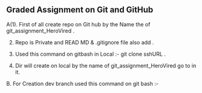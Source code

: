 ## Graded Assignment on Git and GitHub ######################################################################################################################

A(1). First of all create repo on Git hub by the Name the of git_assignment_HeroVired .

2. Repo is Private and READ MD & .gitignore file also add .

3. Used this command on gitbash in Local :- git clone sshURL .

4. Dir will create on local by the name of git_assignment_HeroVired go to in it.

B. For Creation dev branch used this command on git bash :- 
